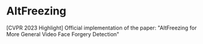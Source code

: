 # AltFreezing
[CVPR 2023 Highlight] Official implementation of the paper: "AltFreezing for More General Video Face Forgery Detection"
